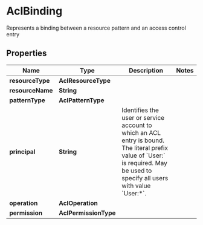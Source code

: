 

# AclBinding

Represents a binding between a resource pattern and an access control entry

## Properties

Name | Type | Description | Notes
------------ | ------------- | ------------- | -------------
**resourceType** | **AclResourceType** |  | 
**resourceName** | **String** |  | 
**patternType** | **AclPatternType** |  | 
**principal** | **String** | Identifies the user or service account to which an ACL entry is bound. The literal prefix value of &#x60;User:&#x60; is required. May be used to specify all users with value &#x60;User:*&#x60;. | 
**operation** | **AclOperation** |  | 
**permission** | **AclPermissionType** |  | 



